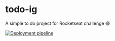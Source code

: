 # todo-ig
A simple to do project for Rocketseat challenge :smile:

[![Deployment pipeline](https://github.com/walefe/todo-ig/actions/workflows/main.yml/badge.svg?branch=main)](https://github.com/walefe/todo-ig/actions/workflows/main.yml)
